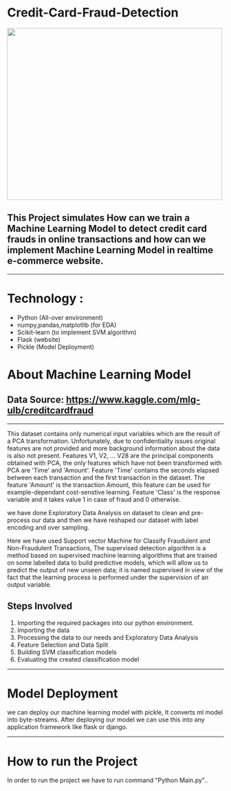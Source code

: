 # Credit-Card-Fraud-Detection

<img src="https://i.pinimg.com/474x/11/73/5f/11735f221b016526a0426064352035d5.jpg" height="400" width="500"/> 

## This Project simulates How can we train a Machine Learning Model to detect credit card frauds in online transactions and how can we implement Machine Learning Model in realtime e-commerce website.

<hr/>

# Technology : 
<ul>
  <li>
    Python (All-over environment)
  </li>
  <li>
    numpy,pandas,matplotlib (for EDA)
  </li>
  <li>
    Scikit-learn (to implement SVM algorithm)
  </li>
  <li>
  Flask (website) 
  </li>
  <li>
  Pickle (Model Deployment)
  </li>
  </ul>
  
# About Machine Learning Model
 
## Data Source: https://www.kaggle.com/mlg-ulb/creditcardfraud

<hr/>

This dataset contains only numerical input variables which are the result of a PCA transformation. Unfortunately, due to confidentiality issues original features are not provided and more background information about the data is also not present. Features V1, V2, ... V28 are the principal components obtained with PCA, the only features which have not been transformed with PCA are 'Time' and 'Amount'. Feature 'Time' contains the seconds elapsed between each transaction and the first transaction in the dataset. The feature 'Amount' is the transaction Amount, this feature can be used for example-dependant cost-senstive learning. Feature 'Class' is the response variable and it takes value 1 in case of fraud and 0 otherwise.

we have done Exploratory Data Analysis on dataset to clean and pre-process our data and then we have reshaped our dataset with label encoding and over sampling. 

Here we have used Support vector Machine for Classify Fraudulent and Non-Fraudulent Transactions, The supervised detection algorithm is a method based on supervised machine learning algorithms that are trained on some labelled data to build predictive models, which will allow us to predict the output of new unseen data; it is named supervised in view of the fact that the learning process is performed under the supervision of an output variable. 
 
 ## Steps Involved
1. Importing the required packages into our python environment.
2. Importing the data
3. Processing the data to our needs and Exploratory Data Analysis
4. Feature Selection and Data Split
5. Building SVM classification models
6. Evaluating the created classification model

<hr/>

# Model Deployment

we can deploy our machine learning model with pickle, It converts ml model into byte-streams. After deploying our model we can use this into any application framework like flask or django. 

<hr/>

# How to run the Project

In order to run the project we have to run command "Python Main.py"..